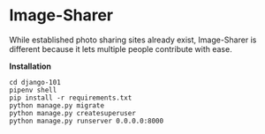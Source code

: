 # Image-Sharer
While established photo sharing sites already exist, Image-Sharer is different because it lets multiple people contribute with ease.

**Installation**

```
cd django-101
pipenv shell
pip install -r requirements.txt
python manage.py migrate
python manage.py createsuperuser
python manage.py runserver 0.0.0.0:8000
```
